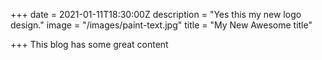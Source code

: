 +++
date = 2021-01-11T18:30:00Z
description = "Yes this my new logo design."
image = "/images/paint-text.jpg"
title = "My New Awesome title"

+++
This blog has some great content